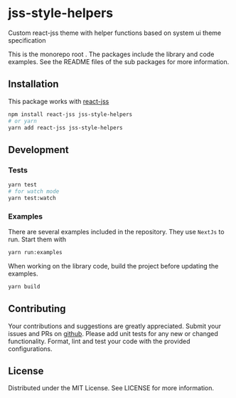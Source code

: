 # jss-style-helpers

Custom react-jss theme with helper functions based on system ui theme
specification

This is the monorepo root . The packages include the library and code examples.
See the README files of the sub packages for more information.

## Installation

This package works with [react-jss](https://www.npmjs.com/package/react-jss)

```bash
npm install react-jss jss-style-helpers
# or yarn
yarn add react-jss jss-style-helpers
```

## Development

### Tests

```bash
yarn test
# for watch mode
yarn test:watch
```

### Examples

There are several examples included in the repository. They use `NextJs` to run.
Start them with

```bash
yarn run:examples
```

When working on the library code, build the project before updating the
examples.

```bash
yarn build
```

## Contributing

Your contributions and suggestions are greatly appreciated. Submit your issues
and PRs on [github](https://github.com/trival/jss-style-helpers). Please add
unit tests for any new or changed functionality. Format, lint and test your code
with the provided configurations.

## License

Distributed under the MIT License. See LICENSE for more information.
